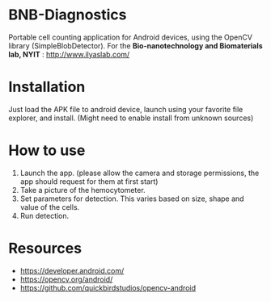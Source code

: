 # BNB-Diagnostics
Portable cell counting application for Android devices, using the OpenCV library (SimpleBlobDetector). For the **Bio-nanotechnology and Biomaterials lab, NYIT** : http://www.ilyaslab.com/

# Installation
Just load the APK file to android device, launch using your favorite file explorer, and install. (Might need to enable install from unknown sources)

# How to use
1. Launch the app. (please allow the camera and storage permissions, the app should request for them at first start)
2. Take a picture of the hemocytometer. 
3. Set parameters for detection. This varies based on size, shape and value of the cells.
4. Run detection.

# Resources
- https://developer.android.com/
- https://opencv.org/android/
- https://github.com/quickbirdstudios/opencv-android

